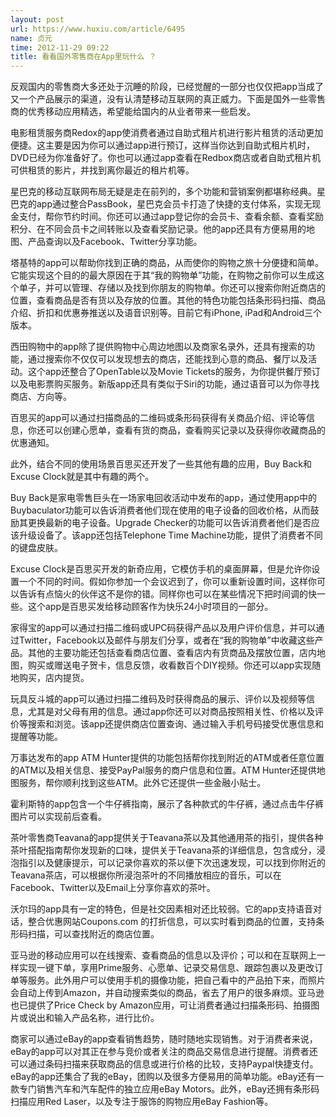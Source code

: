 ```yaml
---
layout: post
url: https://www.huxiu.com/article/6495
name: 贞元
time: 2012-11-29 09:22
title: 看看国外零售商在App里玩什么 ？
---
```

反观国内的零售商大多还处于沉睡的阶段，已经觉醒的一部分也仅仅把app当成了又一个产品展示的渠道，没有认清楚移动互联网的真正威力。下面是国外一些零售商的优秀移动应用精选，希望能给国内的从业者带来一些启发。

电影租赁服务商Redox的app使消费者通过自助式租片机进行影片租赁的活动更加便捷。这主要是因为你可以通过app进行预订，这样当你达到自助式租片机时，DVD已经为你准备好了。你也可以通过app查看在Redbox商店或者自助式租片机可供租赁的影片，并找到离你最近的租片机等。

星巴克的移动互联网布局无疑是走在前列的，多个功能和营销案例都堪称经典。星巴克的app通过整合PassBook，星巴克会员卡打造了快捷的支付体系，实现无现金支付，帮你节约时间。你还可以通过app登记你的会员卡、查看余额、查看奖励积分、在不同会员卡之间转账以及查看奖励记录。他的app还具有方便易用的地图、产品查询以及Facebook、Twitter分享功能。

塔基特的app可以帮助你找到正确的商品，从而使你的购物之旅十分便捷和简单。它能实现这个目的的最大原因在于其“我的购物单”功能，在购物之前你可以生成这个单子，并可以管理、存储以及找到你朋友的购物单。你还可以搜索你附近商店的位置，查看商品是否有货以及存放的位置。其他的特色功能包括条形码扫描、商品介绍、折扣和优惠券推送以及语音识别等。目前它有iPhone, iPad和Android三个版本。

西田购物中的app除了提供购物中心周边地图以及商家名录外，还具有搜索的功能，通过搜索你不仅仅可以发现想去的商店，还能找到心意的商品、餐厅以及活动。这个app还整合了OpenTable以及Movie Tickets的服务，为你提供餐厅预订以及电影票购买服务。新版app还具有类似于Siri的功能，通过语音可以为你寻找商店、方向等。

百思买的app可以通过扫描商品的二维码或条形码获得有关商品介绍、评论等信息，你还可以创建心愿单，查看有货的商品，查看购买记录以及获得你收藏商品的优惠通知。

此外，结合不同的使用场景百思买还开发了一些其他有趣的应用，Buy Back和Excuse Clock就是其中有趣的两个。

Buy Back是家电零售巨头在一场家电回收活动中发布的app，通过使用app中的Buybaculator功能可以告诉消费者他们现在使用的电子设备的回收价格，从而鼓励其更换最新的电子设备。Upgrade Checker的功能可以告诉消费者他们是否应该升级设备了。该app还包括Telephone Time Machine功能，提供了消费者不同的键盘皮肤。

Excuse Clock是百思买开发的新奇应用，它模仿手机的桌面屏幕，但是允许你设置一个不同的时间。假如你参加一个会议迟到了，你可以重新设置时间，这样你可以告诉有点恼火的伙伴这不是你的错。同样你也可以在某些情况下把时间调的快一些。这个app是百思买发给移动顾客作为快乐24小时项目的一部分。

家得宝的app可以通过扫描二维码或UPC码获得产品以及用户评价信息，并可以通过Twitter，Facebook以及邮件与朋友们分享，或者在“我的购物单”中收藏这些产品。其他的主要功能还包括查看商店位置、查看店内有货商品及摆放位置，店内地图，购买或赠送电子贺卡，信息反馈，收看数百个DIY视频。你还可以app实现随地购买，店内提货。

玩具反斗城的app可以通过扫描二维码及时获得商品的展示、评价以及视频等信息，尤其是对父母有用的信息。通过app你还可以对商品按照相关性、价格以及评价等搜索和浏览。该app还提供商店位置查询、通过输入手机号码接受优惠信息和提醒等功能。

万事达发布的app ATM Hunter提供的功能包括帮你找到附近的ATM或者任意位置的ATM以及相关信息、接受PayPal服务的商户信息和位置。ATM Hunter还提供地图服务，帮你顺利找到这些ATM。此外它还提供一些金融小贴士。

霍利斯特的app包含一个牛仔裤指南，展示了各种款式的牛仔裤，通过点击牛仔裤图片可以实现前后查看。

茶叶零售商Teavana的app提供关于Teavana茶以及其他通用茶的指引，提供各种茶叶搭配指南帮你发现新的口味，提供关于Teavana茶的详细信息，包含成分，浸泡指引以及健康提示，可以记录你喜欢的茶以便下次迅速发现，可以找到你附近的Teavana茶店，可以根据你所浸泡茶叶的不同播放相应的音乐，可以在Facebook、Twitter以及Email上分享你喜欢的茶叶。

沃尔玛的app具有一定的特色，但是社交因素相对还比较弱。它的app支持语音对话，整合优惠网站Coupons.com 的打折信息，可以实时看到商品的位置，支持条形码扫描，可以查找附近的商店位置。

亚马逊的移动应用可以在线搜索、查看商品的信息以及评价；可以和在互联网上一样实现一键下单，享用Prime服务、心愿单、记录交易信息、跟踪包裹以及更改订单等服务。此外用户可以使用手机的摄像功能，把自己看中的产品拍下来，而照片会自动上传到Amazon，并自动搜索类似的商品，省去了用户的很多麻烦。亚马逊也已提供了Price Check by Amazon应用，可让消费者通过扫描条形码、拍摄图片或说出和输入产品名称，进行比价。

商家可以通过eBay的app查看销售趋势，随时随地实现销售。对于消费者来说，eBay的app可以对其正在参与竞价或者关注的商品交易信息进行提醒。消费者还可以通过条码扫描来获取商品的信息或进行价格的比较，支持Paypal快捷支付。eBay的app还集合了我的eBay，团购以及很多方便易用的简单功能。eBay还有一款专门销售汽车和汽车配件的独立应用eBay Motors。此外，eBay还拥有条形码扫描应用Red Laser，以及专注于服饰的购物应用eBay Fashion等。

